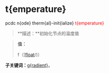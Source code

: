 # t{emperature}
pcdc n{ode} therm{al}-init{ialize} <span style='color: red;'>t{emperature}</span>
> **描述：**初始化节点的温度值

> 
> **值：**
> 
> f（[[float](数据类型/float/)/)）

**子关键词：**[g{radient}](n{ode}/therm{al}-init{ialize}/t{emperature}/g{radient}/)，
